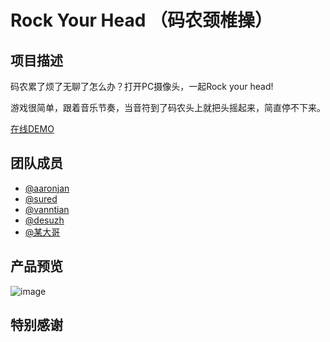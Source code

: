 # Rock Your Head （码农颈椎操）

## 项目描述
码农累了烦了无聊了怎么办？打开PC摄像头，一起Rock your head!

游戏很简单，跟着音乐节奏，当音符到了码农头上就把头摇起来，简直停不下来。

[在线DEMO](http://aaronjan.github.io/rock-your-head/)

## 团队成员
* [@aaronjan](https://github.com/AaronJan)
* [@sured](https://github.com/sured)
* [@vanntian](https://github.com/vanntian)
* [@desuzh](https://github.com/desuzh)
* [@某大哥](http://www.baidu.com)

## 产品预览
![image](https://raw.githubusercontent.com/binhe22/HackWuhan2015/master/pics/hackwuhan.png)

## 特别感谢
